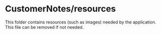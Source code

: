 # CustomerNotes/resources

This folder contains resources (such as images) needed by the application. This file can
be removed if not needed.
